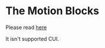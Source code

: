 # The Motion Blocks

Please read [here](https://en.scratch-wiki.info/wiki/Motion_Blocks)

It isn't supported CUI.
